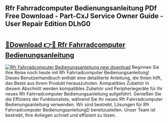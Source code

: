 ## Rfr Fahrradcomputer Bedienungsanleitung PDf Free Download - Part-CxJ Service Owner Guide - User Repair Edition DLhG0

# <h2><a href="http://df10evh.blite.top/?on=Rfr+Fahrradcomputer+Bedienungsanleitung">🔗Download 👉🔴 Rfr Fahrradcomputer Bedienungsanleitung</a></h2>

[![Rfr Fahrradcomputer Bedienungsanleitung new download](https://i.imgur.com/lujVjoI.png)](http://df10evh.blite.top/?on=Rfr+Fahrradcomputer+Bedienungsanleitung)
Beginnen Sie Ihre Reise noch heute mit Rfr Fahrradcomputer Bedienungsanleitung! Dieses Benutzerhandbuch enthält eine detaillierte Anleitung, die Ihnen hilft, das Beste aus Ihrem Produkt herauszuholen. Kompatibles Zubehör In diesem Abschnitt werden kompatibles Zubehör und Peripheriegeräte für Ihr neues Rfr Fahrradcomputer Bedienungsanleitung aufgeführt. Genießen Sie die Effizienz der Funktionsliste, während Sie Ihr neues Rfr Fahrradcomputer Bedienungsanleitung verwenden. Wir sind bestrebt, Lösungen für Rfr Fahrradcomputer BedienungsanleitungD bereitzustellen. Unser Team ist bestrebt, Ihre Anliegen schnell und effizient zu lösen.
